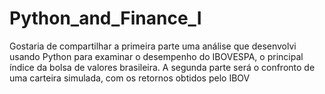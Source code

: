 # Python_and_Finance_I
Gostaria de compartilhar  a primeira parte uma análise que desenvolvi usando Python para examinar o desempenho do IBOVESPA, o principal índice da bolsa de valores brasileira. A segunda parte será o confronto de uma carteira simulada, com os retornos obtidos pelo IBOV
